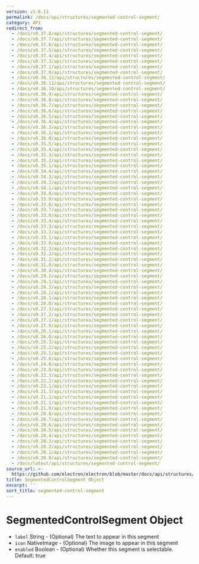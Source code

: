 ```yaml
---
version: v1.6.11
permalink: /docs/api/structures/segmented-control-segment/
category: API
redirect_from:
  - /docs/v0.37.8/api/structures/segmented-control-segment/
  - /docs/v0.37.7/api/structures/segmented-control-segment/
  - /docs/v0.37.6/api/structures/segmented-control-segment/
  - /docs/v0.37.5/api/structures/segmented-control-segment/
  - /docs/v0.37.4/api/structures/segmented-control-segment/
  - /docs/v0.37.3/api/structures/segmented-control-segment/
  - /docs/v0.37.1/api/structures/segmented-control-segment/
  - /docs/v0.37.0/api/structures/segmented-control-segment/
  - /docs/v0.36.12/api/structures/segmented-control-segment/
  - /docs/v0.36.11/api/structures/segmented-control-segment/
  - /docs/v0.36.10/api/structures/segmented-control-segment/
  - /docs/v0.36.9/api/structures/segmented-control-segment/
  - /docs/v0.36.8/api/structures/segmented-control-segment/
  - /docs/v0.36.7/api/structures/segmented-control-segment/
  - /docs/v0.36.6/api/structures/segmented-control-segment/
  - /docs/v0.36.5/api/structures/segmented-control-segment/
  - /docs/v0.36.4/api/structures/segmented-control-segment/
  - /docs/v0.36.3/api/structures/segmented-control-segment/
  - /docs/v0.36.2/api/structures/segmented-control-segment/
  - /docs/v0.36.0/api/structures/segmented-control-segment/
  - /docs/v0.35.5/api/structures/segmented-control-segment/
  - /docs/v0.35.4/api/structures/segmented-control-segment/
  - /docs/v0.35.3/api/structures/segmented-control-segment/
  - /docs/v0.35.2/api/structures/segmented-control-segment/
  - /docs/v0.35.1/api/structures/segmented-control-segment/
  - /docs/v0.34.4/api/structures/segmented-control-segment/
  - /docs/v0.34.3/api/structures/segmented-control-segment/
  - /docs/v0.34.2/api/structures/segmented-control-segment/
  - /docs/v0.34.1/api/structures/segmented-control-segment/
  - /docs/v0.34.0/api/structures/segmented-control-segment/
  - /docs/v0.33.9/api/structures/segmented-control-segment/
  - /docs/v0.33.8/api/structures/segmented-control-segment/
  - /docs/v0.33.7/api/structures/segmented-control-segment/
  - /docs/v0.33.6/api/structures/segmented-control-segment/
  - /docs/v0.33.4/api/structures/segmented-control-segment/
  - /docs/v0.33.3/api/structures/segmented-control-segment/
  - /docs/v0.33.2/api/structures/segmented-control-segment/
  - /docs/v0.33.1/api/structures/segmented-control-segment/
  - /docs/v0.33.0/api/structures/segmented-control-segment/
  - /docs/v0.32.3/api/structures/segmented-control-segment/
  - /docs/v0.32.2/api/structures/segmented-control-segment/
  - /docs/v0.31.2/api/structures/segmented-control-segment/
  - /docs/v0.31.0/api/structures/segmented-control-segment/
  - /docs/v0.30.4/api/structures/segmented-control-segment/
  - /docs/v0.29.2/api/structures/segmented-control-segment/
  - /docs/v0.29.1/api/structures/segmented-control-segment/
  - /docs/v0.28.3/api/structures/segmented-control-segment/
  - /docs/v0.28.2/api/structures/segmented-control-segment/
  - /docs/v0.28.1/api/structures/segmented-control-segment/
  - /docs/v0.28.0/api/structures/segmented-control-segment/
  - /docs/v0.27.3/api/structures/segmented-control-segment/
  - /docs/v0.27.2/api/structures/segmented-control-segment/
  - /docs/v0.27.1/api/structures/segmented-control-segment/
  - /docs/v0.27.0/api/structures/segmented-control-segment/
  - /docs/v0.26.1/api/structures/segmented-control-segment/
  - /docs/v0.26.0/api/structures/segmented-control-segment/
  - /docs/v0.25.3/api/structures/segmented-control-segment/
  - /docs/v0.25.2/api/structures/segmented-control-segment/
  - /docs/v0.25.1/api/structures/segmented-control-segment/
  - /docs/v0.25.0/api/structures/segmented-control-segment/
  - /docs/v0.24.0/api/structures/segmented-control-segment/
  - /docs/v0.23.0/api/structures/segmented-control-segment/
  - /docs/v0.22.3/api/structures/segmented-control-segment/
  - /docs/v0.22.2/api/structures/segmented-control-segment/
  - /docs/v0.22.1/api/structures/segmented-control-segment/
  - /docs/v0.21.3/api/structures/segmented-control-segment/
  - /docs/v0.21.2/api/structures/segmented-control-segment/
  - /docs/v0.21.1/api/structures/segmented-control-segment/
  - /docs/v0.21.0/api/structures/segmented-control-segment/
  - /docs/v0.20.8/api/structures/segmented-control-segment/
  - /docs/v0.20.7/api/structures/segmented-control-segment/
  - /docs/v0.20.6/api/structures/segmented-control-segment/
  - /docs/v0.20.5/api/structures/segmented-control-segment/
  - /docs/v0.20.4/api/structures/segmented-control-segment/
  - /docs/v0.20.3/api/structures/segmented-control-segment/
  - /docs/v0.20.2/api/structures/segmented-control-segment/
  - /docs/v0.20.1/api/structures/segmented-control-segment/
  - /docs/v0.20.0/api/structures/segmented-control-segment/
  - /docs/latest/api/structures/segmented-control-segment/
source_url: >-
  https://github.com/electron/electron/blob/master/docs/api/structures/segmented-control-segment.md
title: SegmentedControlSegment Object
excerpt: ''
sort_title: segmented-control-segment
---
```




<!--


                                      ::::
                                    :o+//+o:
                                    +o    oo-
                                    :o+//oo/+o/
                                      -::-   -oo:
                                               /s/
                      -::::::::-                :s/  :::--
                  :+oo+////////+:        -:/+oo/ :s:-///++oo+:
                /o+:                -/+oo+/:-     +o-      -:+o:
               /s:              -:+o+/:           -o+         :s/
              -s/            -/oo/:                /s-         +s-
              -s/         -/oo/-                   -s/         /s-
               oo       :+o/-                       oo         oo
               -s/    :oo/                          /s-       /s-
                :s/ :oo:              -::-          /s-      /s:
                  -+o/               /ssss/         :s:    -+o-
                 :o+--               /ssss/         :s:   :o+-
                :s/  +o:              -::-          /s-   --
               -s/    :+o/-                         /s-
               oo       -+o+-                       oo
              -s/         -/oo/-                   -s/
             -+soo+:         -/oo/:                /s-      /oooo+-
             o+   :s:           -:+o+/:-          -o+      /s:  -oo
             oo:--/s:       ::      -:+oo+/:-     -/-      /s/--:o+
              :+++/-        :s:          -:/+ooo++//////++oo//+o+:
                             /s:                --::::::--
                              /s/              /s-
                               :oo:          :oo:
                                 /oo/-    -/oo/
                                   -/+oooo+/-





                   _______  _______  _______  _______  __
                  |       ||       ||       ||       ||  |
                  |  _____||_     _||   _   ||    _  ||  |
                  | |_____   |   |  |  | |  ||   |_| ||  |
                  |_____  |  |   |  |  |_|  ||    ___||__|
                   _____| |  |   |  |       ||   |     __
                  |_______|  |___|  |_______||___|    |__|


    This file is generated automatically, so it should not be edited.

    To make changes, head over to the electron/electron repository:

    https://github.com/electron/electron/blob/master/docs/api/structures/segmented-control-segment.md

    Thanks!

-->
# SegmentedControlSegment Object

*   `label` String - (Optional) The text to appear in this segment
*   `icon` NativeImage - (Optional) The image to appear in this segment
*   `enabled` Boolean - (Optional) Whether this segment is selectable. Default: true
